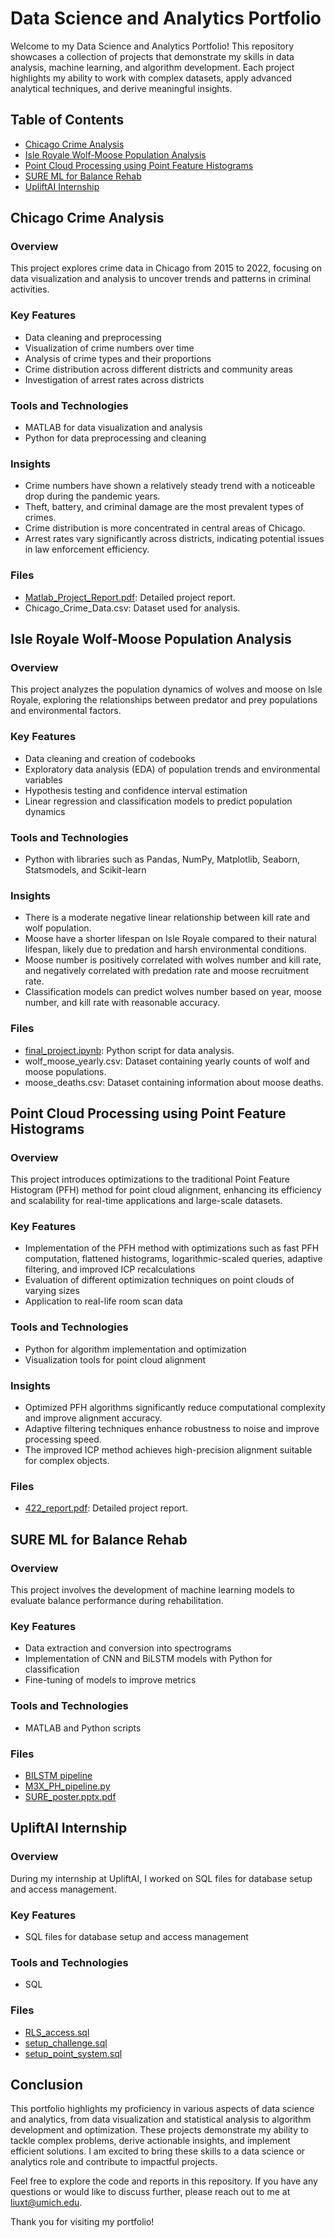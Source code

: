 # Data Science and Analytics Portfolio

Welcome to my Data Science and Analytics Portfolio! This repository showcases a collection of projects that demonstrate my skills in data analysis, machine learning, and algorithm development. Each project highlights my ability to work with complex datasets, apply advanced analytical techniques, and derive meaningful insights.

## Table of Contents
- [Chicago Crime Analysis](#chicago-crime-analysis)
- [Isle Royale Wolf-Moose Population Analysis](#isle-royale-wolf-moose-population-analysis)
- [Point Cloud Processing using Point Feature Histograms](#point-cloud-processing-using-point-feature-histograms)
- [SURE ML for Balance Rehab](#sure-ml-for-balance-rehab)
- [UpliftAI Internship](#upliftai-internship)

## Chicago Crime Analysis
### Overview
This project explores crime data in Chicago from 2015 to 2022, focusing on data visualization and analysis to uncover trends and patterns in criminal activities.

### Key Features
- Data cleaning and preprocessing
- Visualization of crime numbers over time
- Analysis of crime types and their proportions
- Crime distribution across different districts and community areas
- Investigation of arrest rates across districts

### Tools and Technologies
- MATLAB for data visualization and analysis
- Python for data preprocessing and cleaning

### Insights
- Crime numbers have shown a relatively steady trend with a noticeable drop during the pandemic years.
- Theft, battery, and criminal damage are the most prevalent types of crimes.
- Crime distribution is more concentrated in central areas of Chicago.
- Arrest rates vary significantly across districts, indicating potential issues in law enforcement efficiency.

### Files
- [Matlab_Project_Report.pdf](https://github.com/guihunwansui/CV/blob/main/p1/Matlab_Project_Report.pdf): Detailed project report.
- Chicago_Crime_Data.csv: Dataset used for analysis.

## Isle Royale Wolf-Moose Population Analysis
### Overview
This project analyzes the population dynamics of wolves and moose on Isle Royale, exploring the relationships between predator and prey populations and environmental factors.

### Key Features
- Data cleaning and creation of codebooks
- Exploratory data analysis (EDA) of population trends and environmental variables
- Hypothesis testing and confidence interval estimation
- Linear regression and classification models to predict population dynamics

### Tools and Technologies
- Python with libraries such as Pandas, NumPy, Matplotlib, Seaborn, Statsmodels, and Scikit-learn

### Insights
- There is a moderate negative linear relationship between kill rate and wolf population.
- Moose have a shorter lifespan on Isle Royale compared to their natural lifespan, likely due to predation and harsh environmental conditions.
- Moose number is positively correlated with wolves number and kill rate, and negatively correlated with predation rate and moose recruitment rate.
- Classification models can predict wolves number based on year, moose number, and kill rate with reasonable accuracy.

### Files
- [final_project.ipynb](https://github.com/guihunwansui/CV/blob/main/final_project.ipynb): Python script for data analysis.
- wolf_moose_yearly.csv: Dataset containing yearly counts of wolf and moose populations.
- moose_deaths.csv: Dataset containing information about moose deaths.

## Point Cloud Processing using Point Feature Histograms
### Overview
This project introduces optimizations to the traditional Point Feature Histogram (PFH) method for point cloud alignment, enhancing its efficiency and scalability for real-time applications and large-scale datasets.

### Key Features
- Implementation of the PFH method with optimizations such as fast PFH computation, flattened histograms, logarithmic-scaled queries, adaptive filtering, and improved ICP recalculations
- Evaluation of different optimization techniques on point clouds of varying sizes
- Application to real-life room scan data

### Tools and Technologies
- Python for algorithm implementation and optimization
- Visualization tools for point cloud alignment

### Insights
- Optimized PFH algorithms significantly reduce computational complexity and improve alignment accuracy.
- Adaptive filtering techniques enhance robustness to noise and improve processing speed.
- The improved ICP method achieves high-precision alignment suitable for complex objects.

### Files
- [422_report.pdf](https://github.com/guihunwansui/CV/blob/main/422_report.pdf): Detailed project report.

## SURE ML for Balance Rehab
### Overview
This project involves the development of machine learning models to evaluate balance performance during rehabilitation.

### Key Features
- Data extraction and conversion into spectrograms
- Implementation of CNN and BiLSTM models with Python for classification
- Fine-tuning of models to improve metrics

### Tools and Technologies
- MATLAB and Python scripts

### Files
- [BILSTM pipeline](https://github.com/guihunwansui/CV/tree/main/SURE_ML_for_balance_rehab/BILSTM%20pipeline)
- [M3X_PH_pipeline.py](https://github.com/guihunwansui/CV/tree/main/SURE_ML_for_balance_rehab/M3X_PH_pipeline.py)
- [SURE_poster.pptx.pdf](https://github.com/guihunwansui/CV/tree/main/SURE_ML_for_balance_rehab/SURE_poster.pptx.pdf)

## UpliftAI Internship
### Overview
During my internship at UpliftAI, I worked on SQL files for database setup and access management.

### Key Features
- SQL files for database setup and access management

### Tools and Technologies
- SQL

### Files
- [RLS_access.sql](https://github.com/guihunwansui/CV/tree/main/UpliftAI_internship/RLS_access.sql)
- [setup_challenge.sql](https://github.com/guihunwansui/CV/tree/main/UpliftAI_internship/setup_challenge.sql)
- [setup_point_system.sql](https://github.com/guihunwansui/CV/tree/main/UpliftAI_internship/setup_point_system.sql)

## Conclusion
This portfolio highlights my proficiency in various aspects of data science and analytics, from data visualization and statistical analysis to algorithm development and optimization. These projects demonstrate my ability to tackle complex problems, derive actionable insights, and implement efficient solutions. I am excited to bring these skills to a data science or analytics role and contribute to impactful projects.

Feel free to explore the code and reports in this repository. If you have any questions or would like to discuss further, please reach out to me at [liuxt@umich.edu](mailto:liuxt@umich.edu).

Thank you for visiting my portfolio!
